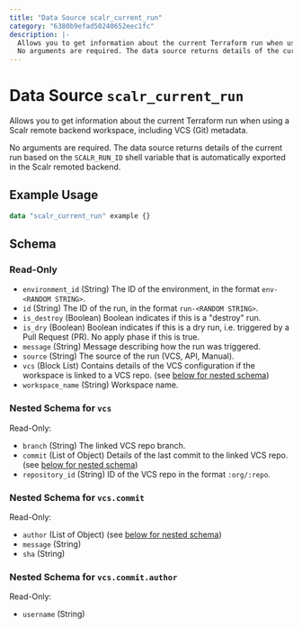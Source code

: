 ```yaml
---
title: "Data Source scalr_current_run"
category: "6380b9efad50240652eec1fc"
description: |-
  Allows you to get information about the current Terraform run when using a Scalr remote backend workspace, including VCS (Git) metadata.
  No arguments are required. The data source returns details of the current run based on the SCALR_RUN_ID shell variable that is automatically exported in the Scalr remoted backend.
---
```


# Data Source `scalr_current_run`

Allows you to get information about the current Terraform run when using a Scalr remote backend workspace, including VCS (Git) metadata.

No arguments are required. The data source returns details of the current run based on the `SCALR_RUN_ID` shell variable that is automatically exported in the Scalr remoted backend.

## Example Usage

```terraform
data "scalr_current_run" example {}
```

<!-- schema generated by tfplugindocs -->
## Schema

### Read-Only

- `environment_id` (String) The ID of the environment, in the format `env-<RANDOM STRING>`.
- `id` (String) The ID of the run, in the format `run-<RANDOM STRING>`.
- `is_destroy` (Boolean) Boolean indicates if this is a "destroy" run.
- `is_dry` (Boolean) Boolean indicates if this is a dry run, i.e. triggered by a Pull Request (PR). No apply phase if this is true.
- `message` (String) Message describing how the run was triggered.
- `source` (String) The source of the run (VCS, API, Manual).
- `vcs` (Block List) Contains details of the VCS configuration if the workspace is linked to a VCS repo. (see [below for nested schema](#nestedblock--vcs))
- `workspace_name` (String) Workspace name.

<a id="nestedblock--vcs"></a>
### Nested Schema for `vcs`

Read-Only:

- `branch` (String) The linked VCS repo branch.
- `commit` (List of Object) Details of the last commit to the linked VCS repo. (see [below for nested schema](#nestedatt--vcs--commit))
- `repository_id` (String) ID of the VCS repo in the format `:org/:repo`.

<a id="nestedatt--vcs--commit"></a>
### Nested Schema for `vcs.commit`

Read-Only:

- `author` (List of Object) (see [below for nested schema](#nestedobjatt--vcs--commit--author))
- `message` (String)
- `sha` (String)

<a id="nestedobjatt--vcs--commit--author"></a>
### Nested Schema for `vcs.commit.author`

Read-Only:

- `username` (String)
